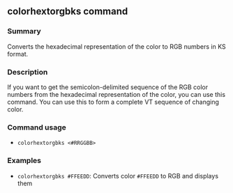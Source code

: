 ## colorhextorgbks command

### Summary

Converts the hexadecimal representation of the color to RGB numbers in KS format.

### Description

If you want to get the semicolon-delimited sequence of the RGB color numbers from the hexadecimal representation of the color, you can use this command. You can use this to form a complete VT sequence of changing color.

### Command usage

* `colorhextorgbks <#RRGGBB>`

### Examples

* `colorhextorgbks #FFEEDD`: Converts color `#FFEEDD` to RGB and displays them

